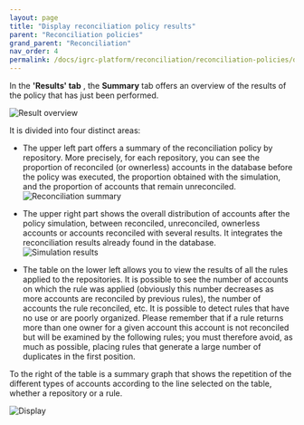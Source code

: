 ```yaml
---
layout: page
title: "Display reconciliation policy results"
parent: "Reconciliation policies"
grand_parent: "Reconciliation"
nav_order: 4
permalink: /docs/igrc-platform/reconciliation/reconciliation-policies/display-reconciliation-policy-results/
---
```


In the **'Results' tab** , the **Summary**  tab offers an overview of the results of the policy that has just been performed.   

![Result overview](./images/1-display.png "Result overview")     

It is divided into four distinct areas:   

- The upper left part offers a summary of the reconciliation policy by repository. More precisely, for each repository, you can see the proportion of reconciled (or ownerless) accounts in the database before the policy was executed, the proportion obtained with the simulation, and the proportion of accounts that remain unreconciled.    
![Reconciliation summary](./images/2-display.png "Reconciliation summary")       

- The upper right part shows the overall distribution of accounts after the policy simulation, between reconciled, unreconciled, ownerless accounts or accounts reconciled with several results. It integrates the reconciliation results already found in the database.   
![Simulation results](./images/3-display.png "Simulation results")       

- The table on the lower left allows you to view the results of all the rules applied to the repositories. It is possible to see the number of accounts on which the rule was applied (obviously this number decreases as more accounts are reconciled by previous rules), the number of accounts the rule reconciled, etc. It is possible to detect rules that have no use or are poorly organized. Please remember that if a rule returns more than one owner for a given account this account is not reconciled but will be examined by the following rules; you must therefore avoid, as much as possible, placing rules that generate a large number of duplicates in the first position.   

To the right of the table is a summary graph that shows the repetition of the different types of accounts according to the line selected on the table, whether a repository or a rule.   

![Display](./images/4-display.png "Display")       
